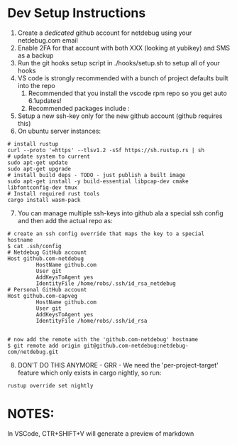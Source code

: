 # Dev Setup Instructions
1. Create a _dedicated_ github account for netdebug using your netdebug.com email
2. Enable 2FA for that account with both XXX (looking at yubikey) and SMS as a backup
3. Run the git hooks setup script in ./hooks/setup.sh to setup all of your hooks
4. VS code is strongly recommended with a bunch of project defaults built into the repo
    1. Recommended that you install the vscode rpm repo so you get auto 6.1updates!
    2. Recommended packages include : 
5. Setup a new ssh-key only for the new github account (github requires this)
6. On ubuntu server instances:
```
# install rustup
curl --proto '=https' --tlsv1.2 -sSf https://sh.rustup.rs | sh
# update system to current
sudo apt-get update
sudo apt-get upgrade
# install build deps - TODO - just publish a built image
sudo apt-get install -y build-essential libpcap-dev cmake libfontconfig-dev tmux
# Install required rust tools
cargo install wasm-pack
```
7. You can manage multiple ssh-keys into github ala a special ssh config
    and then add the actual repo as:

```
# create an ssh config override that maps the key to a special hostname
$ cat .ssh/config 
# Netdebug GitHub account
Host github.com-netdebug
         HostName github.com
         User git
         AddKeysToAgent yes
         IdentityFile /home/robs/.ssh/id_rsa_netdebug
# Personal GitHub account
Host github.com-capveg
         HostName github.com
         User git
         AddKeysToAgent yes
         IdentityFile /home/robs/.ssh/id_rsa


# now add the remote with the 'github.com-netdebug' hostname
$ git remote add origin git@github.com-netdebug:netdebug-com/netdebug.git
```
8. DON'T DO THIS ANYMORE - GRR - We need the 'per-project-target' feature which only exists in cargo nightly, so run:
```
rustup override set nightly
```

# NOTES:

In VSCode, CTR+SHIFT+V will generate a preview of markdown
